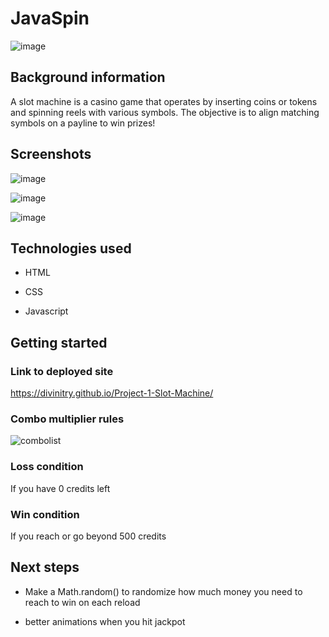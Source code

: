 # JavaSpin

![image](https://github.com/Divinitry/Project-1-Slot-Machine/assets/105943878/71fbfb21-8493-43d4-9184-7f06f3ec7585)


## Background information 

A slot machine is a casino game that operates by inserting coins or tokens and spinning reels with various symbols. The objective is to align matching symbols on a payline to win prizes!

## Screenshots

![image](https://github.com/Divinitry/Project-1-Slot-Machine/assets/105943878/3522832d-4dc1-4636-9abb-e8b7f4d3a82f)

![image](https://github.com/Divinitry/Project-1-Slot-Machine/assets/105943878/335394e2-f411-459d-836a-0bcaec81cc7c)

![image](https://github.com/Divinitry/Project-1-Slot-Machine/assets/105943878/ddc21a46-a66b-4986-ad68-8c204c9d9f8e)

## Technologies used

- HTML
* CSS
+ Javascript

## Getting started

### Link to deployed site 
https://divinitry.github.io/Project-1-Slot-Machine/

### Combo multiplier rules
![combolist](https://github.com/Divinitry/Project-1-Slot-Machine/assets/105943878/c77ed8cd-8a91-45b2-946f-0a83981be4b1)

### Loss condition
If you have 0 credits left

### Win condition
If you reach or go beyond 500 credits

## Next steps
- Make a Math.random() to randomize how much money you need to reach to win on each reload
* better animations when you hit jackpot
